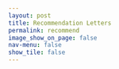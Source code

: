 ```yaml
---
layout: post
title: Recommendation Letters
permalink: recommend
image_show_on_page: false
nav-menu: false
show_tile: false
---
```


<a href="{{ site.url }}/assets/files/Peter_Stuckey.pdf"></a>